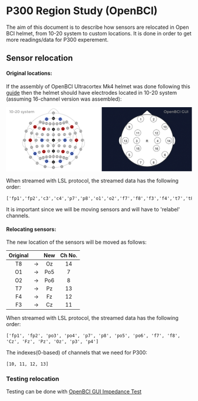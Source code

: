 # P300 Region Study (OpenBCI)

The aim of this document is to describe how sensors are relocated in Open BCI helmet,
from 10-20 system to custom locations.
It is done in order to get more readings/data for P300 experement.

## Sensor relocation

#### Original locations:

If the assembly of OpenBCI Ultracortex Mk4 helmet was done following this [guide](https://docs.openbci.com/AddOns/Headwear/MarkIV/) then the helmet should have electrodes located in 10-20 system
(assuming 16-channel version was assembled):

![Electrodes Locations](../bci-occipital-sensor-reposition/media/electrode_locations.jpg)

When streamed with LSL protocol, the streamed data has the following order:
```
['fp1','fp2','c3','c4','p7','p8','o1','o2','f7','f8','f3','f4','t7','t8','p3','p4']
```

It is important since we will be moving sensors and will have to 'relabel' channels.

#### Relocating sensors:

The new location of the sensors will be moved as follows:

| Original |    | New | Ch No. |
|:--------:|:--:|:---:|:------:|
|    T8    | -> | Oz  |   14   |
|    O1    | -> | Po5 |   7    |
|    O2    | -> | Po6 |   8    |
|    T7    | -> | Pz  |   13   |
|    F4    | -> | Fz  |   12   |
|    F3    | -> | Cz  |   11   |

 When streamed with LSL protocol, the streamed data has the following order:

```
['fp1', 'fp2', 'po3', 'po4', 'p7', 'p8', 'po5', 'po6', 'f7', 'f8', 'Cz', 'Fz', 'Pz', 'Oz', 'p3', 'p4']
```

The indexes(0-based) of channels that we need for P300:

```
[10, 11, 12, 13]
```

### Testing relocation

Testing can be done with [OpenBCI GUI Impedance Test](https://docs.openbci.com/Software/OpenBCISoftware/GUIDocs/#impedance-testing)